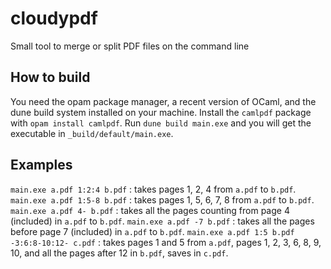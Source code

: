 # cloudypdf
Small tool to merge or split PDF files on the command line

## How to build
You need the opam package manager, a recent version of OCaml, and the dune build system installed on your machine. Install the `camlpdf` package with `opam install camlpdf`. Run `dune build main.exe` and you will get the executable in `_build/default/main.exe`.

## Examples

`main.exe a.pdf 1:2:4 b.pdf` : takes pages 1, 2, 4 from `a.pdf` to `b.pdf`.
`main.exe a.pdf 1:5-8 b.pdf` : takes pages 1, 5, 6, 7, 8 from `a.pdf` to `b.pdf`.
`main.exe a.pdf 4- b.pdf` : takes all the pages counting from page 4 (included) in `a.pdf` to `b.pdf`.
`main.exe a.pdf -7 b.pdf` : takes all the pages before page 7 (included) in `a.pdf` to `b.pdf`.
`main.exe a.pdf 1:5 b.pdf -3:6:8-10:12- c.pdf` : takes pages 1 and 5 from `a.pdf`, pages 1, 2, 3, 6, 8, 9, 10, and all the pages after 12 in `b.pdf`, saves in `c.pdf`.